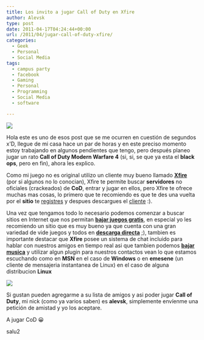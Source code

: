 ```yaml
---
title: Los invito a jugar Call of Duty en Xfire
author: Alevsk
type: post
date: 2011-04-17T04:24:44+00:00
url: /2011/04/jugar-call-of-duty-xfire/
categories:
  - Geek
  - Personal
  - Social Media
tags:
  - campus party
  - facebook
  - Gaming
  - Personal
  - Programming
  - Social Media
  - software

---
```

[![](/images/cod2.jpg)](http://www.alevsk.com/2011/04/jugar-call-of-duty-xfire/cod2/)

Hola este es uno de esos post que se me ocurren en cuestión de segundos x'D, llegue de mi casa hace un par de horas y en este preciso momento estoy trabajando en algunos pendientes que tengo, pero después planeo jugar un rato **Call of Duty Modern Warfare 4** (si, si, se que ya esta el **black ops**, pero en fin), ahora les explico.

Como mi juego no es original utilizo un cliente muy bueno llamado **[Xfire][1]** (por si algunos no lo conocian), Xfire te permite buscar **servidores** no oficiales (crackeados) de **CoD**, entrar y jugar en ellos, pero Xfire te ofrece muchas mas cosas, lo primero que te recomiendo es que te des una vuelta por el **sitio** te [registres][2] y despues descargues el [cliente][3] :).

Una vez que tengamos todo lo necesario podemos comenzar a buscar sitios en Internet que nos permitan [**bajar juegos gratis**][4], en especial yo les recomiendo un sitio que es muy bueno ya que cuenta con una gran variedad de vide juegos y todos en [**descarga directa**][5] ;), tambien es importante destacar que **Xfire** posee un sistema de chat incluido para hablar con nuestros amigos en tiempo real asi que tambien podemos [**bajar musica**][6] y utilizar algun plugin para nuestros contactos vean lo que estamos escuchando como en **MSN** en el caso de **Windows** o en **emesene** (un cliente de mensajeria instantanea de Linux) en el caso de alguna distribucion **Linux**

[![](/images/cod3.jpg)](http://www.alevsk.com/2011/04/jugar-call-of-duty-xfire/cod3/)

Si gustan pueden agregarme a su lista de amigos y asi poder jugar **Call of Duty**, mi nick (como ya varios saben) es **alevsk**, simplemente envíenme una petición de amistad y yo los aceptare.

A jugar CoD 😀

salu2

 [1]: http://www.xfire.com/
 [2]: http://www.xfire.com/register/
 [3]: http://www.xfire.com/download/
 [4]: http://descargadirectafull.com/bajar/juegos/
 [5]: http://descargadirectafull.com/
 [6]: http://descargadirectafull.com/bajar/musica/